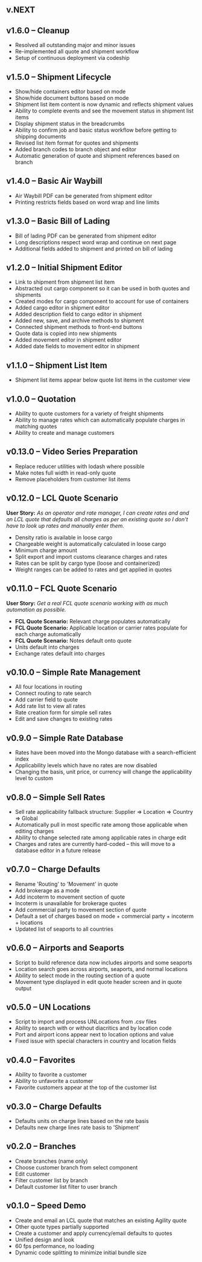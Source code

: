 ## v.NEXT

## v1.6.0 – Cleanup

* Resolved all outstanding major and minor issues
* Re-implemented all quote and shipment workflow
* Setup of continuous deployment via codeship 

## v1.5.0 – Shipment Lifecycle

* Show/hide containers editor based on mode
* Show/hide document buttons based on mode
* Shipment list item content is now dynamic and reflects shipment values
* Ability to complete events and see the movement status in shipment list items
* Display shipment status in the breadcrumbs
* Ability to confirm job and basic status workflow before getting to shipping documents
* Revised list item format for quotes and shipments
* Added branch codes to branch object and editor
* Automatic generation of quote and shipment references based on branch

## v1.4.0 – Basic Air Waybill

* Air Waybill PDF can be generated from shipment editor
* Printing restricts fields based on word wrap and line limits

## v1.3.0 – Basic Bill of Lading
 
* Bill of lading PDF can be generated from shipment editor
* Long descriptions respect word wrap and continue on next page
* Additional fields added to shipment and printed on bill of lading

## v1.2.0 – Initial Shipment Editor

* Link to shipment from shipment list item
* Abstracted out cargo component so it can be used in both quotes and shipments
* Created modes for cargo component to account for use of containers
* Added cargo editor in shipment editor
* Added description field to cargo editor in shipment
* Added new, save, and archive methods to shipment
* Connected shipment methods to front-end buttons
* Quote data is copied into new shipments
* Added movement editor in shipment editor
* Added date fields to movement editor in shipment

## v1.1.0 – Shipment List Item

* Shipment list items appear below quote list items in the customer view

## v1.0.0 – Quotation

* Ability to quote customers for a variety of freight shipments
* Ability to manage rates which can automatically populate charges in matching quotes
* Ability to create and manage customers

## v0.13.0 – Video Series Preparation

* Replace reducer utilities with lodash where possible
* Make notes full width in read-only quote
* Remove placeholders from customer list items

## v0.12.0 – LCL Quote Scenario

__User Story:__ _As an operator and rate manager, I can create rates and and an LCL quote that defaults all charges as per an existing quote so I don't have to look up rates and manually enter them._

* Density ratio is available in loose cargo
* Chargeable weight is automatically calculated in loose cargo
* Minimum charge amount
* Split export and import customs clearance charges and rates
* Rates can be split by cargo type (loose and containerized)
* Weight ranges can be added to rates and get applied in quotes

## v0.11.0 – FCL Quote Scenario

__User Story:__ _Get a real FCL quote scenario working with as much automation as possible._

* __FCL Quote Scenario:__ Relevant charge populates automatically
* __FCL Quote Scenario:__ Applicable location or carrier rates populate for each charge automatically
* __FCL Quote Scenario:__ Notes default onto quote
* Units default into charges
* Exchange rates default into charges

## v0.10.0 – Simple Rate Management

* All four locations in routing
* Connect routing to rate search
* Add carrier field to quote
* Add rate list to view all rates
* Rate creation form for simple sell rates
* Edit and save changes to existing rates

## v0.9.0 – Simple Rate Database

* Rates have been moved into the Mongo database with a search-efficient index
* Applicability levels which have no rates are now disabled
* Changing the basis, unit price, or currency will change the applicability level to custom

## v0.8.0 – Simple Sell Rates

* Sell rate applicability fallback structure: Supplier => Location => Country => Global
* Automatically pull in most specific rate among those applicable when editing charges
* Ability to change selected rate among applicable rates in charge edit
* Charges and rates are currently hard-coded – this will move to a database editor in a future release 

## v0.7.0 – Charge Defaults

* Rename 'Routing' to 'Movement' in quote
* Add brokerage as a mode
* Add incoterm to movement section of quote
* Incoterm is unavailable for brokerage quotes
* Add commercial party to movement section of quote
* Default a set of charges based on mode + commercial party + incoterm + locations
* Updated list of seaports to all countries

## v0.6.0 – Airports and Seaports

* Script to build reference data now includes airports and some seaports
* Location search goes across airports, seaports, and normal locations
* Ability to select mode in the routing section of a quote
* Movement type displayed in edit quote header screen and in quote output

## v0.5.0 – UN Locations

* Script to import and process UNLocations from .csv files
* Ability to search with or without diacritics and by location code
* Port and airport icons appear next to location options and value
* Fixed issue with special characters in country and location fields

## v0.4.0 – Favorites

* Ability to favorite a customer
* Ability to unfavorite a customer
* Favorite customers appear at the top of the customer list

## v0.3.0 – Charge Defaults

* Defaults units on charge lines based on the rate basis
* Defaults new charge lines rate basis to 'Shipment'
 
## v0.2.0 – Branches

* Create branches (name only)
* Choose customer branch from select component
* Edit customer
* Filter customer list by branch
* Default customer list filter to user branch

## v0.1.0 – Speed Demo

* Create and email an LCL quote that matches an existing Agility quote
* Other quote types partially supported
* Create a customer and apply currency/email defaults to quotes
* Unified design and look
* 60 fps performance, no loading
* Dynamic code splitting to minimize initial bundle size